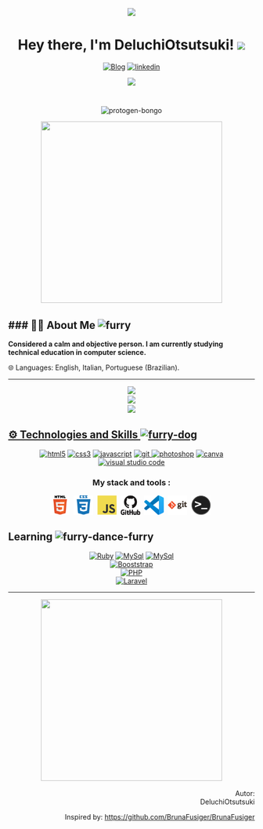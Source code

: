 <div id="header" align="center">
  <img src="https://media.giphy.com/media/du3J3cXyzhj75IOgvA/giphy.gif" width="100"/>
  
  <h1>
    Hey there, I'm DeluchiOtsutsuki!
    <img src="https://media.giphy.com/media/hvRJCLFzcasrR4ia7z/giphy.gif" width="30px"/>
  </h1>
 
[![Blog](https://img.shields.io/badge/Portfolio_Deluchi_Otsutsuki-000000?style=for-the-badge&logo=About.me&logoColor=white)](https://deluchiotsutsuki.github.io/Sobre-mim//)
[![linkedin](https://img.shields.io/badge/linkedin-0A66C2?style=for-the-badge&logo=linkedin&logoColor=white)](https://www.linkedin.com/in/gabriel-deluchi-777715254/)

<a href="https://github.com/deluchiotsutsuki/github-profile-views-counter">
    <img src="https://komarev.com/ghpvc/?username=deluchiotsutsuki&style=for-the-badge">
</a>

</div>

#

<div align="center">
    
![protogen-bongo](https://user-images.githubusercontent.com/98788821/209611209-4e4d2200-64ae-43ab-9024-aabe2b2f6dfc.gif)
    
<img src="https://user-images.githubusercontent.com/123118063/214448817-38ffcef5-dcec-413c-9cd0-d7f8c89accec.png" height="370" width="370"/>    
    
</div>

##  ### :technologist: About Me ![furry](https://user-images.githubusercontent.com/98788821/209613851-2c554bb7-4571-4322-b7c3-1e34ca111dd1.gif) 
<b>Considered a calm and objective person. I am currently studying technical education in computer science.</b>

 🌐 Languages: English, Italian, Portuguese (Brazilian).

---

<div align="center">
<a href="https://github.com/DeluchiOtsutsuki">
<img height="180em" src="https://github-readme-stats-git-masterrstaa-rickstaa.vercel.app/api/top-langs/?username=DeluchiOtsutsuki&layout=compact&langs_count=7&theme=codeSTACKr&theme=graywhite"/> <br>
    <img height="180em" src="https://github-readme-stats.vercel.app/api?username=DeluchiOtsutsuki&show_icons=true&theme=graywhite"/> <br>
    <img src="https://github-readme-stats.vercel.app/api/top-langs/?username=DeluchiOtsutsuki&theme=graywhite"/>
</div>
  
## ⚙️ Technologies and Skills ![furry-dog](https://user-images.githubusercontent.com/98788821/209614966-decb7a0e-03fe-425a-837d-cd511d6197ee.gif) 

<div align="center">
 
<a href="https://www.w3.org/html/" target="_blank"> <img src="https://img.shields.io/badge/HTML5-E34F26?style=for-the-badge&logo=html5&logoColor=white" alt="html5"/></a>
<a href="https://www.w3schools.com/css/" target="_blank"> <img src="https://img.shields.io/badge/CSS3-1572B6?style=for-the-badge&logo=css3&logoColor=white" alt="css3"/></a>
<a href="https://developer.mozilla.org/en-US/docs/Web/JavaScript" target="_blank"><img src="https://img.shields.io/badge/JavaScript-323330?style=for-the-badge&logo=javascript&logoColor=F7DF1Eg" alt="javascript"/></a>
<a href="https://git-scm.com/" target="_blank"> <img src="https://img.shields.io/badge/Git-F05032?style=for-the-badge&logo=git&logoColor=white" alt="git"/> </a>
<a href="https://www.adobe.com/products/photoshop.html" target="_blank"> <img src="https://img.shields.io/badge/Adobe%20Photoshop-31A8FF?style=for-the-badge&logo=Adobe%20Photoshop&logoColor=black" alt="photoshop"/></a>
<a href="https://www.canva.com/" target="_blank"> <img src="https://img.shields.io/badge/Canva-%2300C4CC.svg?&style=for-the-badge&logo=Canva&logoColor=white" alt="canva"/></a>
<a href="https://code.visualstudio.com/" target="_blank"> <img src="https://img.shields.io/badge/Visual_Studio_Code-0078D4?style=for-the-badge&logo=visual%20studio%20code&logoColor=white" alt="visual studio code"/></a> 
  
  ### My stack and tools :
<div>
  <img src="https://github.com/devicons/devicon/blob/master/icons/html5/html5-original-wordmark.svg" title="HTML5" alt="HTML" width="40" height="40"/>&nbsp;
  <img src="https://github.com/devicons/devicon/blob/master/icons/css3/css3-plain-wordmark.svg"  title="CSS3" alt="CSS" width="40" height="40"/>&nbsp;
  <img src="https://github.com/devicons/devicon/blob/master/icons/javascript/javascript-original.svg"  title="JS" alt="JS" width="40" height="40"/>&nbsp;
  <img src="https://github.com/devicons/devicon/blob/master/icons/github/github-original-wordmark.svg" title="Github"  alt="Github" width="40"/>&nbsp;
  <img src="https://github.com/devicons/devicon/blob/master/icons/vscode/vscode-original.svg" title="Visual Studio Code" alt="Visual Studio Code" width="40" height="40"/>&nbsp;
  <img src="https://github.com/devicons/devicon/blob/master/icons/git/git-original-wordmark.svg" title="Git" alt="Git" width="40" height="40"/>&nbsp;
  <img src="https://raw.githubusercontent.com/github/explore/80688e429a7d4ef2fca1e82350fe8e3517d3494d/topics/terminal/terminal.png" title="Terminal" alt="Terminal" width="40" height="40"/>&nbsp;
</div>
 
</div>          

## Learning ![furry-dance-furry](https://user-images.githubusercontent.com/98788821/209615112-def0ac3e-2067-4dfb-bb32-7fb4bdf52bdb.gif) 
    
<div align="center">
    
<a href="#" target="_blank"><img src="https://img.shields.io/badge/-Ruby-darkred?style=for-the-badge&logo=ruby&logoColor=white" alt="Ruby"/></a>             <a href="#" target="_blank"><img src="https://img.shields.io/badge/-MySQL-00000F?style=for-the-badge&logo=mysql&logoColor=white" alt="MySql"/></a>
<a href="#" target="_blank"><img src="https://img.shields.io/badge/-SqlServer-white?style=for-the-badge&logo=microsoftsqlserver&logoColor=black" alt="MySql"/></a>                                        
<a href="#" target="_blank"><img src="https://img.shields.io/badge/-Bootstrap-563D7C?style=for-the-badge&logo=bootstrap&logoColor=white" alt="Booststrap"/></a>                                       
<a href="#" target="_blank"><img src="https://img.shields.io/badge/-PHP-777BB4?style=for-the-badge&logo=php&logoColor=white" alt="PHP"/></a>    
<a href="#" target="_blank"><img src="https://img.shields.io/badge/-Laravel-orange?style=for-the-badge&logo=laravel&logoColor=white" alt="Laravel"/></a>                                  
</div>
    
---
    
<div align="center">
    
<img src="https://user-images.githubusercontent.com/123118063/214448772-412da56b-8b63-452e-81f0-5325043a6303.png" height="370" width="370"/>

</div>
    
<div align="right">
    
 Autor: <br> DeluchiOtsutsuki
    
   Inspired by: https://github.com/BrunaFusiger/BrunaFusiger
    
</div>
    
    
